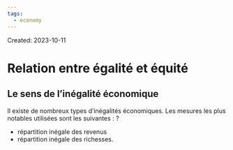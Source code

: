 ```yaml
---
tags:
  - economy
---
```

Created: 2023-10-11

# Relation entre égalité et équité

## Le sens de l’inégalité économique
Il existe de nombreux types d’inégalités économiques. Les mesures les plus notables utilisées sont les suivantes :
?
- répartition inégale des revenus
- répartition inégale des richesses.
<!--SR:!2023-11-08,6,210-->